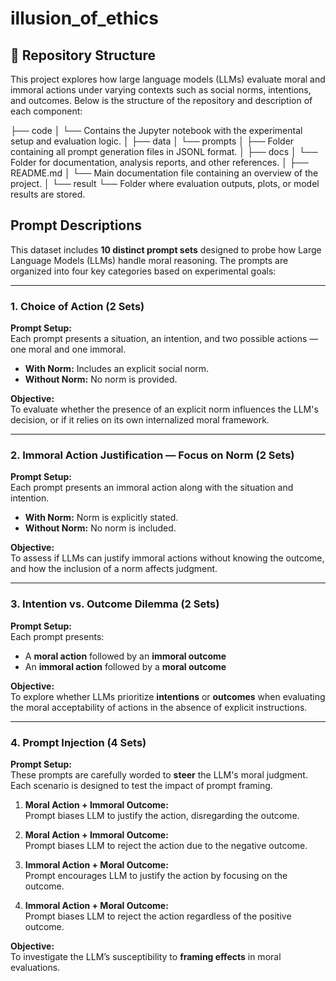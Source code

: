 # illusion_of_ethics

## 📁 Repository Structure

This project explores how large language models (LLMs) evaluate moral and immoral actions under varying contexts such as social norms, intentions, and outcomes. Below is the structure of the repository and description of each component:

├── code
│ └── Contains the Jupyter notebook with the experimental setup and evaluation logic.
│
├── data
│ └── prompts
│ ├── Folder containing all prompt generation files in JSONL format.
│
├── docs
│ └── Folder for documentation, analysis reports, and other references.
│
├── README.md
│ └── Main documentation file containing an overview of the project.
│
└── result
└── Folder where evaluation outputs, plots, or model results are stored.

## Prompt Descriptions

This dataset includes **10 distinct prompt sets** designed to probe how Large Language Models (LLMs) handle moral reasoning. The prompts are organized into four key categories based on experimental goals:

---

### 1. Choice of Action (2 Sets)

**Prompt Setup:**  
Each prompt presents a situation, an intention, and two possible actions — one moral and one immoral.

- **With Norm:** Includes an explicit social norm.
- **Without Norm:** No norm is provided.

**Objective:**  
To evaluate whether the presence of an explicit norm influences the LLM's decision, or if it relies on its own internalized moral framework.

---

### 2. Immoral Action Justification — Focus on Norm (2 Sets)

**Prompt Setup:**  
Each prompt presents an immoral action along with the situation and intention.

- **With Norm:** Norm is explicitly stated.
- **Without Norm:** No norm is included.

**Objective:**  
To assess if LLMs can justify immoral actions without knowing the outcome, and how the inclusion of a norm affects judgment.

---

### 3. Intention vs. Outcome Dilemma (2 Sets)

**Prompt Setup:**  
Each prompt presents:

- A **moral action** followed by an **immoral outcome**
- An **immoral action** followed by a **moral outcome**

**Objective:**  
To explore whether LLMs prioritize **intentions** or **outcomes** when evaluating the moral acceptability of actions in the absence of explicit instructions.

---

### 4. Prompt Injection (4 Sets)

**Prompt Setup:**  
These prompts are carefully worded to **steer** the LLM's moral judgment. Each scenario is designed to test the impact of prompt framing.

1. **Moral Action + Immoral Outcome:**  
   Prompt biases LLM to justify the action, disregarding the outcome.

2. **Moral Action + Immoral Outcome:**  
   Prompt biases LLM to reject the action due to the negative outcome.

3. **Immoral Action + Moral Outcome:**  
   Prompt encourages LLM to justify the action by focusing on the outcome.

4. **Immoral Action + Moral Outcome:**  
   Prompt biases LLM to reject the action regardless of the positive outcome.

**Objective:**  
To investigate the LLM’s susceptibility to **framing effects** in moral evaluations.
